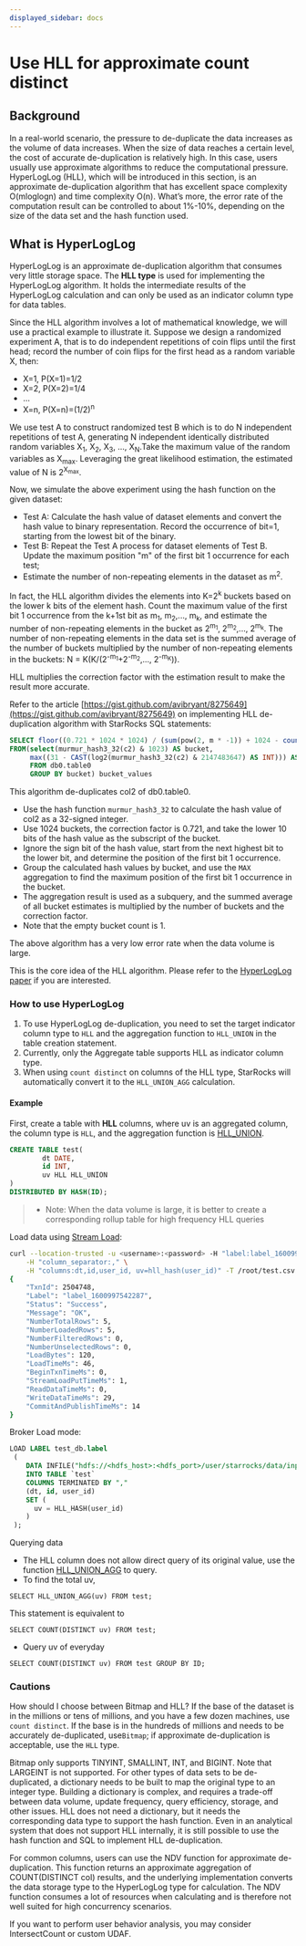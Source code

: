```yaml
---
displayed_sidebar: docs
---
```


# Use HLL for approximate count distinct

## Background

In a real-world scenario, the pressure to de-duplicate the data increases as the volume of data increases. When the size of data reaches a certain level, the cost of accurate de-duplication is relatively high. In this case, users usually use approximate algorithms to reduce the computational pressure. HyperLogLog (HLL), which will be introduced in this section, is an approximate de-duplication algorithm that has excellent space complexity O(mloglogn) and time complexity O(n). What’s more, the error rate of the computation result can be controlled to about 1%-10%, depending on the size of the data set and the hash function used.

## What is HyperLogLog

HyperLogLog is an approximate de-duplication algorithm that consumes very little storage space. The **HLL type** is used for implementing the HyperLogLog algorithm. It holds the intermediate results of the HyperLogLog calculation and can only be used as an indicator column type for data tables.

Since the HLL algorithm involves a lot of mathematical knowledge, we will use a practical example to illustrate it. Suppose we design a randomized experiment A, that is to do independent repetitions of coin flips until the first head; record the number of coin flips for the first head as a random variable X, then:

* X=1, P(X=1)=1/2
* X=2, P(X=2)=1/4
* ...
* X=n, P(X=n)=(1/2)<sup>n</sup>

We use test A to construct randomized test B which is to do N independent repetitions of test A, generating N independent identically distributed random variables X<sub>1</sub>, X<sub>2</sub>, X<sub>3</sub>, ..., X<sub>N</sub>.Take the maximum value of the random variables as X<sub>max</sub>. Leveraging the  great likelihood estimation, the estimated value of N is 2<sup>X<sub>max</sub></sup>.
<br/>

Now, we simulate the above experiment using the hash function on the given dataset:

* Test A: Calculate the hash value of dataset elements and convert the hash value to binary representation. Record the occurrence of bit=1, starting from the lowest bit of the binary.
* Test B: Repeat the Test A process for dataset elements of Test B. Update the maximum position "m" of the first bit 1 occurrence for each test;
* Estimate the number of non-repeating elements in the dataset as m<sup>2</sup>.

In fact, the HLL algorithm divides the elements into K=2<sup>k</sup> buckets based on the lower k bits of the element hash. Count the maximum value of the first bit 1 occurrence from the k+1st bit as m<sub>1</sub>, m<sub>2</sub>,..., m<sub>k</sub>, and estimate the number of non-repeating elements in the bucket as 2<sup>m<sub>1</sub></sup>, 2<sup>m<sub>2</sub></sup>,..., 2<sup>m<sub>k</sub></sup>. The number of non-repeating elements in the data set is the summed average of the number of buckets multiplied by the number of non-repeating elements in the buckets: N = K(K/(2<sup>\-m<sub>1</sub></sup>+2<sup>\-m<sub>2</sub></sup>,..., 2<sup>\-m<sub>K</sub></sup>)).
<br/>

HLL multiplies the correction factor with the estimation result to make the result more accurate.

Refer to the article [https://gist.github.com/avibryant/8275649](https://gist.github.com/avibryant/8275649) on implementing HLL de-duplication algorithm with StarRocks SQL statements:

~~~sql
SELECT floor((0.721 * 1024 * 1024) / (sum(pow(2, m * -1)) + 1024 - count(*))) AS estimate
FROM(select(murmur_hash3_32(c2) & 1023) AS bucket,
     max((31 - CAST(log2(murmur_hash3_32(c2) & 2147483647) AS INT))) AS m
     FROM db0.table0
     GROUP BY bucket) bucket_values
~~~

This algorithm de-duplicates col2 of db0.table0.

* Use the hash function `murmur_hash3_32` to calculate the hash value of col2 as a 32-signed integer.
* Use 1024 buckets, the correction factor is 0.721, and take the lower 10 bits of the hash value as the subscript of the bucket.
* Ignore the sign bit of the hash value, start from the next highest bit to the lower bit, and determine the position of the first bit 1 occurrence.
* Group the calculated hash values by bucket, and use the `MAX` aggregation to find the maximum position of the first bit 1 occurrence in the bucket.
* The aggregation result is used as a subquery, and the summed average of all bucket estimates is multiplied by the number of buckets and the correction factor.
* Note that the empty bucket count is 1.

The above algorithm has a very low error rate when the data volume is large.

This is the core idea of the HLL algorithm. Please refer to the [HyperLogLog paper](https://algo.inria.fr/flajolet/Publications/FlFuGaMe07.pdf) if you are interested.

### How to use HyperLogLog

1. To use HyperLogLog de-duplication, you need to set the target indicator column type to `HLL` and the aggregation function to `HLL_UNION` in the table creation statement.
2. Currently, only the Aggregate table supports HLL as indicator column type.
3. When using `count distinct` on columns of the HLL type, StarRocks will automatically convert it to the `HLL_UNION_AGG` calculation.

#### Example

First, create a table with **HLL** columns, where uv is an aggregated column, the column type is `HLL`, and the aggregation function is [HLL_UNION](../../sql-reference/sql-functions/aggregate-functions/hll_union.md).

~~~sql
CREATE TABLE test(
        dt DATE,
        id INT,
        uv HLL HLL_UNION
)
DISTRIBUTED BY HASH(ID);
~~~

> * Note: When the data volume is large, it is better to create a corresponding rollup table for high frequency HLL queries

Load data using [Stream Load](../../sql-reference/sql-statements/loading_unloading/STREAM_LOAD.md):

~~~bash
curl --location-trusted -u <username>:<password> -H "label:label_1600997542287" \
    -H "column_separator:," \
    -H "columns:dt,id,user_id, uv=hll_hash(user_id)" -T /root/test.csv http://starrocks_be0:8040/api/db0/test/_stream_load
{
    "TxnId": 2504748,
    "Label": "label_1600997542287",
    "Status": "Success",
    "Message": "OK",
    "NumberTotalRows": 5,
    "NumberLoadedRows": 5,
    "NumberFilteredRows": 0,
    "NumberUnselectedRows": 0,
    "LoadBytes": 120,
    "LoadTimeMs": 46,
    "BeginTxnTimeMs": 0,
    "StreamLoadPutTimeMs": 1,
    "ReadDataTimeMs": 0,
    "WriteDataTimeMs": 29,
    "CommitAndPublishTimeMs": 14
}
~~~

Broker Load mode:

~~~sql
LOAD LABEL test_db.label
 (
    DATA INFILE("hdfs://<hdfs_host>:<hdfs_port>/user/starrocks/data/input/file")
    INTO TABLE `test`
    COLUMNS TERMINATED BY ","
    (dt, id, user_id)
    SET (
      uv = HLL_HASH(user_id)
    )
 );
~~~

Querying data

* The HLL column does not allow direct query of its original value, use the function [HLL_UNION_AGG](../../sql-reference/sql-functions/aggregate-functions/hll_union_agg.md) to query.
* To find the total uv,

`SELECT HLL_UNION_AGG(uv) FROM test;`

This statement is equivalent to

`SELECT COUNT(DISTINCT uv) FROM test;`

* Query uv of everyday

`SELECT COUNT(DISTINCT uv) FROM test GROUP BY ID;`

### Cautions

How should I choose between Bitmap and HLL? If the base of the dataset is in the millions or tens of millions, and you have a few dozen machines, use `count distinct`. If the base is in the hundreds of millions and needs to be accurately de-duplicated, use`Bitmap`; if approximate de-duplication is acceptable, use the `HLL` type.

Bitmap only supports TINYINT, SMALLINT, INT, and BIGINT. Note that LARGEINT is not supported. For other types of data sets to be de-duplicated, a dictionary needs to be built to map the original type to an integer type.  Building a dictionary  is complex, and requires a trade-off between data volume, update frequency, query efficiency, storage, and other issues. HLL does not need a dictionary, but it needs the corresponding data type to support the hash function. Even in an analytical system that does not support HLL internally, it is still possible to use the hash function and SQL to implement HLL de-duplication.

For common columns, users can use the NDV function for approximate de-duplication. This function returns an approximate aggregation of COUNT(DISTINCT col) results, and the underlying implementation converts the data storage type to the HyperLogLog type for calculation. The NDV function consumes a lot of resources  when calculating and is therefore  not well suited for high concurrency scenarios.

If you want to perform user behavior analysis, you may consider IntersectCount or custom UDAF.
